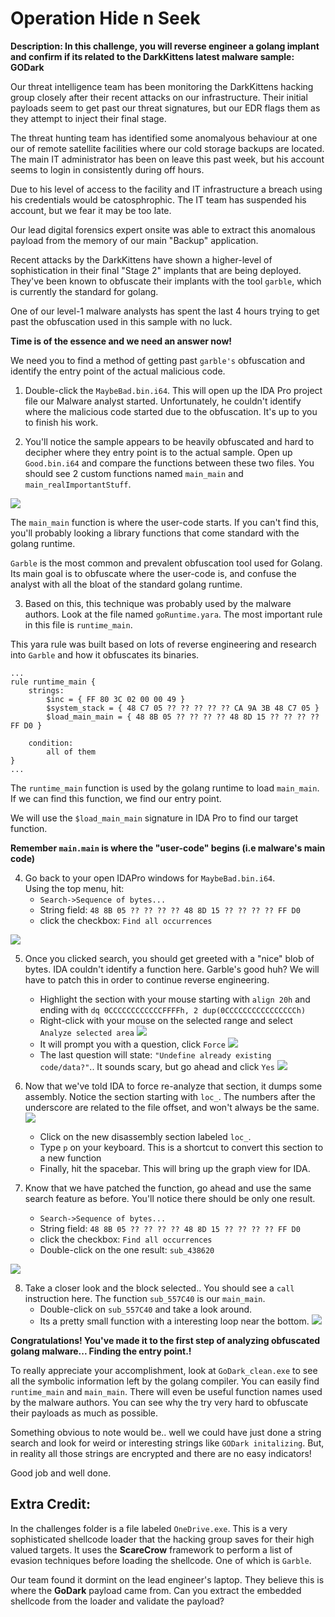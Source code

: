 # Operation Hide n Seek

**Description: In this challenge, you will reverse engineer a golang implant and confirm if its related to the DarkKittens latest malware sample: GODark**

Our threat intelligence team has been monitoring the DarkKittens hacking group closely after their recent attacks on our infrastructure. 
Their initial payloads seem to get past our threat signatures, but our EDR flags them as they attempt to inject their final stage.

The threat hunting team has identified some anomalyous behaviour at one our of remote satellite facilities where our cold storage backups are located.
The main IT administrator has been on leave this past week, but his account seems to login in consistently during off hours.

Due to his level of access to the facility and IT infrastructure a breach using his credentials would be catosphrophic. The IT team has suspended his account,
but we fear it may be too late.

Our lead digital forensics expert onsite was able to extract this anomalous payload from the memory of our main "Backup" application.

Recent attacks by the DarkKittens have shown a higher-level of sophistication in their final "Stage 2" implants that are being deployed. 
They've been known to obfuscate their implants with the tool `garble`, which is currently the standard for golang.

One of our level-1 malware analysts has spent the last 4 hours trying to get past the obfuscation used in this sample with no luck. 

**Time is of the essence and we need an answer now!**

We need you to find a method of getting past `garble's` obfuscation and identify the entry point of the actual malicious code.

1. Double-click the `MaybeBad.bin.i64`. This will open up the IDA Pro project file our Malware analyst started. Unfortunately, he couldn't identify where the malicious code started due to the obfuscation. It's up to you to finish his work.

2. You'll notice the sample appears to be heavily obfuscated and hard to decipher where they entry point is to the actual sample. Open up `Good.bin.i64` and compare the functions between these two files. You should see 2 custom functions named `main_main` and `main_realImportantStuff`.

![](images/basic_functions.PNG)

The `main_main` function is where the user-code starts. If you can't find this, you'll probably looking a library functions that come standard with the golang runtime.

`Garble` is the most common and prevalent obfuscation tool used for Golang. Its main goal is to obfuscate where the user-code is, and confuse the analyst with all the bloat of the standard golang runtime.

3. Based on this, this technique was probably used by the malware authors. Look at the file named `goRuntime.yara`. The most important rule in this file is `runtime_main`. 

This yara rule was built based on lots of reverse engineering and research into `Garble` and how it obfuscates its binaries.


```
...
rule runtime_main {
    strings:
        $inc = { FF 80 3C 02 00 00 49 }
        $system_stack = { 48 C7 05 ?? ?? ?? ?? ?? CA 9A 3B 48 C7 05 }
        $load_main_main = { 48 8B 05 ?? ?? ?? ?? 48 8D 15 ?? ?? ?? ?? FF D0 }

    condition:
        all of them
}
...
```
The `runtime_main` function is used by the golang runtime to load `main_main`. If we can find this function, we find our entry point.

We will use the `$load_main_main` signature in IDA Pro to find our target function. 

**Remember `main.main` is where the "user-code" begins (i.e malware's main code)**

4. Go back to your open IDAPro windows for `MaybeBad.bin.i64`.  
Using the top menu, hit: 
    - `Search->Sequence of bytes...`
    - String field: `48 8B 05 ?? ?? ?? ?? 48 8D 15 ?? ?? ?? ?? FF D0`
    - click the checkbox:  `Find all occurrences`

![](images/binary_search_main_main.PNG)

5. Once you clicked search, you should get greeted with a "nice" blob of bytes. IDA couldn't identify a function here. Garble's good huh? We will have to patch this in order to continue reverse engineering.
    - Highlight the section with your mouse starting with `align 20h` and ending with `dq 0CCCCCCCCCCCCFFFFh, 2 dup(0CCCCCCCCCCCCCCCCh)`
    - Right-click with your mouse on the selected range and select `Analyze selected area`
    ![](images/runtime_main.PNG)
    - It will prompt you with a question, click `Force`
    ![](images/force_analyze.PNG)
    - The last question will state: `"Undefine already existing code/data?"`.. It sounds scary, but go ahead and click `Yes`
    ![](images/undefine_dat.PNG)


6. Now that we've told IDA to force re-analyze that section, it dumps some assembly. Notice the section starting with `loc_`. The numbers after the underscore are related to the file offset, and won't always be the same.
![](images/create_function_p.PNG)
    - Click on the new disassembly section labeled `loc_`. 
    - Type `p` on your keyboard. This is a shortcut to convert this section to a new function
    - Finally, hit the spacebar. This will bring up the graph view for IDA.

7. Know that we have patched the function, go ahead and use the same search feature as before. You'll notice there should be only one result.
    - `Search->Sequence of bytes...`
    - String field: `48 8B 05 ?? ?? ?? ?? 48 8D 15 ?? ?? ?? ?? FF D0`
    - click the checkbox:  `Find all occurrences`
    - Double-click on the one result: `sub_438620`

![](images/search_results.PNG)

8. Take a closer look and the block selected.. You should see a `call` instruction here. The function `sub_557C40` is our `main_main`. 
    - Double-click on `sub_557C40` and take a look around.
    - Its a pretty small function with a interesting loop near the bottom.
![](images/run_main_main.PNG)

 **Congratulations! You've made it to the first step of analyzing obfuscated golang malware... Finding the entry point.!**

To really appreciate your accomplishment, look at `GoDark_clean.exe` to see all the symbolic information left by the golang compiler. You can easily find `runtime_main` and `main_main`. There will even be useful function names used by the malware authors. You can see why the try very hard to obfuscate their payloads as much as possible.

Something obvious to note would be.. well we could have just done a string search and look for weird or interesting strings like `GODark initalizing`. But, in reality all those strings are encrypted and there are no easy indicators!

Good job and well done.

## Extra Credit:

In the challenges folder is a file labeled `OneDrive.exe`. This is a very sophisticated shellcode loader that the hacking group saves for their high valued targets. It uses the **ScareCrow** framework to perform a list of evasion techniques before loading the shellcode. One of which is `Garble`.

Our team found it dormint on the lead engineer's laptop. They believe this is where the **GoDark** payload came from. Can you extract the embedded shellcode from the loader and validate the payload?


